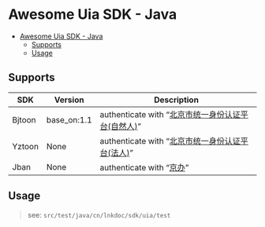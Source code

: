 # Awesome Uia SDK - Java
<!-- TOC -->
* [Awesome Uia SDK - Java](#awesome-uia-sdk---java)
  * [Supports](#supports)
  * [Usage](#usage)
<!-- TOC -->

## Supports

| SDK    | Version     | Description                                                      |
|--------|-------------|------------------------------------------------------------------|
| Bjtoon | base_on:1.1 | authenticate with “[北京市统一身份认证平台(自然人)](http://www.beijing.gov.cn/)” |
| Yztoon | None        | authenticate with “[北京市统一身份认证平台(法人)](https://yzt.beijing.gov.cn/)” |
| Jban   | None        | authenticate with “[京办](https://jzb.beijing.gov.cn/home/)”         |



## Usage
> see: `src/test/java/cn/lnkdoc/sdk/uia/test`
> 